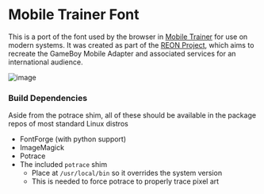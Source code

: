 # Mobile Trainer Font

This is a port of the font used by the browser in [Mobile Trainer](https://bulbapedia.bulbagarden.net/wiki/Mobile_Game_Boy_Adapter#Mobile_Trainer) for use on modern systems.
It was created as part of the [REON Project](https://github.com/REONTeam/), which aims to recreate the GameBoy Mobile Adapter and associated services for an international audience.

![image](https://github.com/user-attachments/assets/58117e99-e9ef-4600-85a1-1d6ddabdc472)

### Build Dependencies
Aside from the potrace shim, all of these should be available in the package repos of most standard Linux distros
- FontForge (with python support)
- ImageMagick
- Potrace
- The included `potrace` shim
  - Place at `/usr/local/bin` so it overrides the system version
  - This is needed to force potrace to properly trace pixel art

